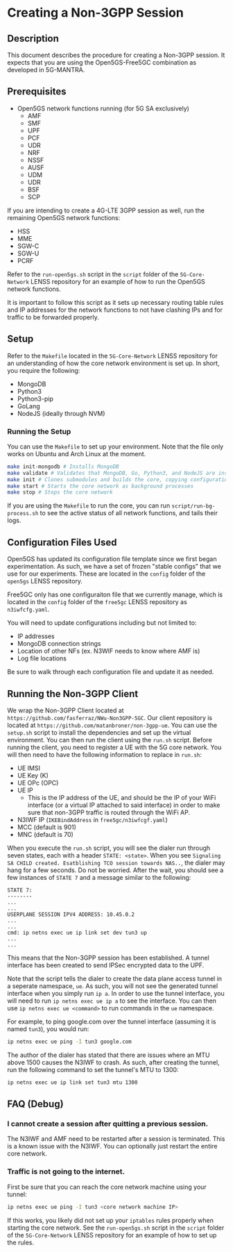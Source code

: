 # Creating a Non-3GPP Session

## Description
This document describes the procedure for creating a Non-3GPP session. It expects that you are using the Open5GS-Free5GC combination as developed in 5G-MANTRA.

## Prerequisites
- Open5GS network functions running (for 5G SA exclusively)
    - AMF
    - SMF
    - UPF
    - PCF
    - UDR
    - NRF
    - NSSF
    - AUSF
    - UDM
    - UDR
    - BSF
    - SCP


If you are intending to create a 4G-LTE 3GPP session as well, run the remaining Open5GS network functions:
- HSS
- MME
- SGW-C
- SGW-U
- PCRF

Refer to the `run-open5gs.sh` script in the `script` folder of the `5G-Core-Network` LENSS repository for an example of how to run the Open5GS network functions. 

It is important to follow this script as it sets up necessary routing table rules and IP addresses for the network functions to not have clashing IPs and for traffic to be forwarded properly.

## Setup
Refer to the `Makefile` located in the `5G-Core-Network` LENSS repository for an understanding of how the core network environment is set up.
In short, you require the following:
- MongoDB
- Python3
- Python3-pip
- GoLang
- NodeJS (ideally through NVM)

### Running the Setup
You can use the `Makefile` to set up your environment. Note that the file only works on Ubuntu and Arch Linux at the moment.
```bash
make init-mongodb # Installs MongoDB
make validate # Validates that MongoDB, Go, Python3, and NodeJS are installed
make init # Clones submodules and builds the core, copying configuration files as needed
make start # Starts the core network as background processes
make stop # Stops the core network
```

If you are using the `Makefile` to run the core, you can run `script/run-bg-process.sh` to see the active status of all network functions, and tails their logs.

## Configuration Files Used
Open5GS has updated its configuration file template since we first began experimentation. As such, we have a set of frozen "stable configs" that we use for our experiments. These are located in the `config` folder of the `open5gs` LENSS repository. 

Free5GC only has one configuraiton file that we currently manage, which is located in the `config` folder of the `free5gc` LENSS repository as `n3iwfcfg.yaml`.

You will need to update configurations including but not limited to:
- IP addresses
- MongoDB connection strings
- Location of other NFs (ex. N3WIF needs to know where AMF is)
- Log file locations

Be sure to walk through each configuration file and update it as needed.

## Running the Non-3GPP Client
We wrap the Non-3GPP Client located at `https://github.com/fasferraz/NWu-Non3GPP-5GC`. Our client repository is located at `https://github.com/matanbroner/non-3gpp-ue`. 
You can use the `setup.sh` script to install the dependencies and set up the virtual environment. You can then run the client using the `run.sh` script.
Before running the client, you need to register a UE with the 5G core network. You will then need to have the following information to replace in `run.sh`:
- UE IMSI
- UE Key (K)
- UE OPc (OPC)
- UE IP 
    - This is the IP address of the UE, and should be the IP of your WiFi interface (or a virtual IP attached to said interface) in order to make sure that non-3GPP traffic is routed through the WiFi AP.
- N3IWF IP (`IKEBindAddress` in `free5gc/n3iwfcgf.yaml`)
- MCC (default is 901)
- MNC (default is 70)

When you execute the `run.sh` script, you will see the dialer run through seven states, each with a header `STATE: <state>`. When you see `Signaling SA CHILD created. Esatblishing TCO session towards NAS..`, the dialer may hang for a few seconds. Do not be worried. After the wait, you should see a few instances of `STATE 7` and a message similar to the following:

```
STATE 7:
--------
...
...
USERPLANE SESSION IPV4 ADDRESS: 10.45.0.2
...
...
cmd: ip netns exec ue ip link set dev tun3 up
...
...
```
This means that the Non-3GPP session has been established. A tunnel interface has been created to send IPSec encrypted data to the UPF.

Note that the script tells the dialer to create the data plane access tunnel in a seperate namespace, `ue`. As such, you will not see the generated tunnel interface when you simply run `ip a`. In order to use the tunnel interface, you will need to run `ip netns exec ue ip a` to see the interface. You can then use `ip netns exec ue <command>` to run commands in the `ue` namespace.

For example, to ping google.com over the tunnel interface (assuming it is named `tun3`), you would run:
```bash
ip netns exec ue ping -I tun3 google.com
```

The author of the dialer has stated that there are issues where an MTU above 1500 causes the N3IWF to crash. As such, after creating the tunnel, run the following command to set the tunnel's MTU to 1300:
```bash
ip netns exec ue ip link set tun3 mtu 1300
```

## FAQ (Debug)

### I cannot create a session after quitting a previous session.
The N3IWF and AMF need to be restarted after a session is terminated. This is a known issue with the N3IWF. You can optionally just restart the entire core network.

### Traffic is not going to the internet.
First be sure that you can reach the core network machine using your tunnel:

```bash
ip netns exec ue ping -I tun3 <core network machine IP>
```

If this works, you likely did not set up your `iptables` rules properly when starting the core network. See the `run-open5gs.sh` script in the `script` folder of the `5G-Core-Network` LENSS repository for an example of how to set up the rules.
